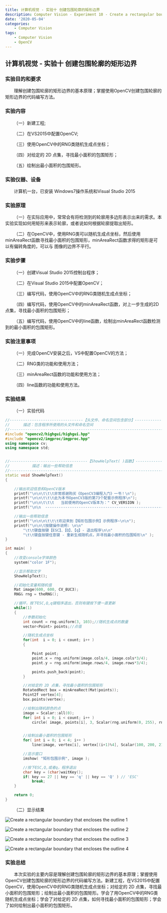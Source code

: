 ```yaml
---
title: 计算机视觉 - 实验十 创建包围轮廓的矩形边界
description: Computer Vision - Experiment 10 - Create a rectangular boundary that encloses the outline
date: '2020-05-04'
categories:
    - Computer Vision
tags:
    - Computer Vision
    - OpenCV
---
```


## 计算机视觉 - 实验十 创建包围轮廓的矩形边界

### 实验目的和要求

&emsp;&emsp;理解创建包围轮廓的矩形边界的基本原理；掌握使用OpenCV创建包围轮廓的矩形边界的代码编写方法。

### 实验内容

&emsp;&emsp;（一）新建工程;

&emsp;&emsp;（二）在VS2015中配置OpenCV;

&emsp;&emsp;（三）使用OpenCV中的RNG类随机生成点坐标；

&emsp;&emsp;（四）对给定的 2D 点集，寻找最小面积的包围矩形；

&emsp;&emsp;（五）绘制出最小面积的包围矩形。

### 实验仪器、设备

&emsp;&emsp;计算机一台，已安装 Windows7操作系统和Visual Studio 2015

### 实验原理

&emsp;&emsp;（一）在实际应用中，常常会有将检测到的轮廓用多边形表示出来的需求。本实验实现如何用矩形来表示轮廓，或者说如何根据轮廓提取出矩形。

&emsp;&emsp;（二）在OpenCV中，使用RNG类可以随机生成点坐标，然后使用minAreaRect函数寻找最小面积的包围矩形，minAreaRect函数求得的矩形是可以有偏转角度的，可以与
图像的边界不平行。

### 实验步骤

&emsp;&emsp;（一）创建Visual Studio 2015控制台程序；

&emsp;&emsp;（二）在Visual Studio 2015中配置OpenCV；

&emsp;&emsp;（三）编写代码，使用OpenCV中的RNG类随机生成点坐标；

&emsp;&emsp;（四）编写代码，使用OpenCV中的minAreaRect函数，对上一步生成的2D点集，寻找最小面积的包围矩形；

&emsp;&emsp;（五）编写代码，使用OpenCV中的line函数，绘制出minAreaRect函数检测到的最小面积的包围矩形。

### 实验注意事项

&emsp;&emsp;（一）完成OpenCV安装之后，VS中配置OpenCV的方法；

&emsp;&emsp;（二）RNG类的功能和使用方法；

&emsp;&emsp;（三）minAreaRect函数的功能和使用方法；

&emsp;&emsp;（四）line函数的功能和使用方法。

### 实验结果

&emsp;&emsp;（一）实验代码

```cpp
//---------------------------------【头文件、命名空间包含部分】--------------------------
//		描述：包含程序所使用的头文件和命名空间
//-------------------------------------------------------------------------------------
#include "opencv2/highgui/highgui.hpp"
#include "opencv2/imgproc/imgproc.hpp"
using namespace cv;
using namespace std;


//-----------------------------------【ShowHelpText( )函数】-----------------------------
//          描述：输出一些帮助信息
//-------------------------------------------------------------------------------------
static void ShowHelpText()
{

	//输出欢迎信息和OpenCV版本
	printf("\n\n\t\t\t非常感谢购买《OpenCV3编程入门》一书！\n");
	printf("\n\n\t\t\t此为本书OpenCV3版的第73个配套示例程序\n");
	printf("\n\n\t\t\t   当前使用的OpenCV版本为：" CV_VERSION );
	printf("\n\n  ----------------------------------------------------------------\n");

	//输出一些帮助信息
	printf("\n\n\n\t\t\t欢迎来到【矩形包围示例】示例程序~\n\n"); 
	printf("\n\n\t按键操作说明: \n\n" 
		"\t\t键盘按键【ESC】、【Q】、【q】- 退出程序\n\n" 
		"\t\t键盘按键任意键 - 重新生成随机点，并寻找最小面积的包围矩形\n" );  
}

int main(  )
{
	//改变console字体颜色
	system("color 1F"); 

	//显示帮助文字
	ShowHelpText();

	//初始化变量和随机值
	Mat image(600, 600, CV_8UC3);
	RNG& rng = theRNG();

	//循环，按下ESC,Q,q键程序退出，否则有键按下便一直更新
	while(1)
	{
		//参数初始化
		int count = rng.uniform(3, 103);//随机生成点的数量
		vector<Point> points;//点值

		//随机生成点坐标
		for(int  i = 0; i < count; i++ )
		{

			Point point;
			point.x = rng.uniform(image.cols/4, image.cols*3/4);
			point.y = rng.uniform(image.rows/4, image.rows*3/4);

			points.push_back(point);
		}

		//对给定的 2D 点集，寻找最小面积的包围矩形
		RotatedRect box = minAreaRect(Mat(points));
		Point2f vertex[4];
		box.points(vertex);

		//绘制出随机颜色的点
		image = Scalar::all(0);
		for( int i = 0; i < count; i++ )
			circle( image, points[i], 3, Scalar(rng.uniform(0, 255), rng.uniform(0, 255), rng.uniform(0, 255)), FILLED, LINE_AA );


		//绘制出最小面积的包围矩形
		for( int i = 0; i < 4; i++ )
			line(image, vertex[i], vertex[(i+1)%4], Scalar(100, 200, 211), 2, LINE_AA);

		//显示窗口
		imshow( "矩形包围示例", image );

		//按下ESC,Q,或者q，程序退出
		char key = (char)waitKey();
		if( key == 27 || key == 'q' || key == 'Q' ) // 'ESC'
			break;
	}

	return 0;
}
```

&emsp;&emsp;（二）显示结果

![Create a rectangular boundary that encloses the outline 1](https://raw.githubusercontent.com/JavenJin/blog-image/master/content/post/Campus%20Projects/Computer%20Vision/Experiment%2010%20Create%20a%20rectangular%20boundary%20that%20encloses%20the%20outline/create-a-rectangular-boundary-that-encloses-the-outline1.png)

![Create a rectangular boundary that encloses the outline 2](https://raw.githubusercontent.com/JavenJin/blog-image/master/content/post/Campus%20Projects/Computer%20Vision/Experiment%2010%20Create%20a%20rectangular%20boundary%20that%20encloses%20the%20outline/create-a-rectangular-boundary-that-encloses-the-outline2.png)

![Create a rectangular boundary that encloses the outline 3](https://raw.githubusercontent.com/JavenJin/blog-image/master/content/post/Campus%20Projects/Computer%20Vision/Experiment%2010%20Create%20a%20rectangular%20boundary%20that%20encloses%20the%20outline/create-a-rectangular-boundary-that-encloses-the-outline3.png)

![Create a rectangular boundary that encloses the outline 4](https://raw.githubusercontent.com/JavenJin/blog-image/master/content/post/Campus%20Projects/Computer%20Vision/Experiment%2010%20Create%20a%20rectangular%20boundary%20that%20encloses%20the%20outline/create-a-rectangular-boundary-that-encloses-the-outline4.png)

### 实验总结

&emsp;&emsp;本次实验的主要内容是理解创建包围轮廓的矩形边界的基本原理；掌握使用OpenCV创建包围轮廓的矩形边界的代码编写方法。新建工程，在VS2015中配置OpenCV，使用OpenCV中的RNG类随机生成点坐标；对给定的 2D 点集，寻找最小面积的包围矩形；绘制出最小面积的包围矩形。学会了用OpenCV中的RNG类随机生成点坐标；学会了对给定的 2D 点集，如何寻找最小面积的包围矩形；学会了如何绘制出最小面积的包围矩形。